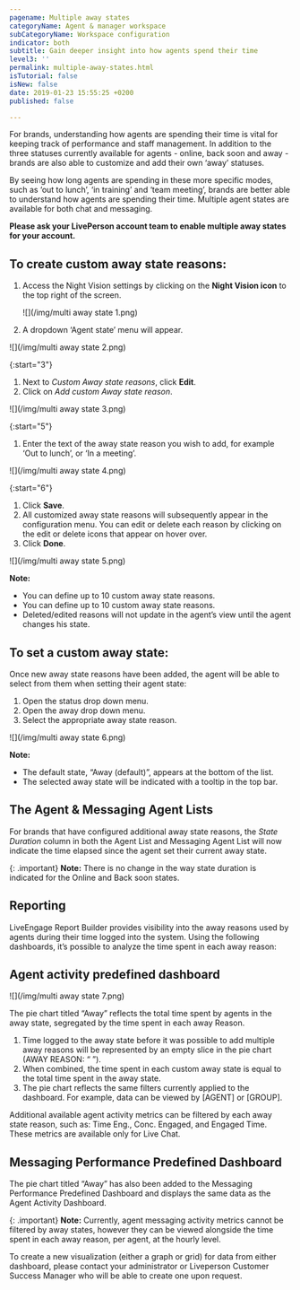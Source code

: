 ```yaml
---
pagename: Multiple away states
categoryName: Agent & manager workspace
subCategoryName: Workspace configuration
indicator: both
subtitle: Gain deeper insight into how agents spend their time
level3: ''
permalink: multiple-away-states.html
isTutorial: false
isNew: false
date: 2019-01-23 15:55:25 +0200
published: false

---
```

For brands, understanding how agents are spending their time is vital for keeping track of performance and staff management. In addition to the three statuses currently available for agents - online, back soon and away - brands are also able to customize and add their own ‘away’ statuses.

By seeing how long agents are spending in these more specific modes, such as ‘out to lunch’, ‘in training’ and ‘team meeting’, brands are better able to understand how agents are spending their time. Multiple agent states are available for both chat and messaging.

**Please ask your LivePerson account team to enable multiple away states for your account.**

## To create custom away state reasons:

1. Access the Night Vision settings by clicking on the **Night Vision icon** to the top right of the screen.

   ![](/img/multi away state 1.png)
2. A dropdown ‘Agent state’ menu will appear.

![](/img/multi away state 2.png)

{:start="3"}
1. Next to _Custom Away state reasons_, click **Edit**.
2. Click on _Add custom Away state reason_.

![](/img/multi away state 3.png)

{:start="5"}
1. Enter the text of the away state reason you wish to add, for example ‘Out to lunch’, or ‘In a meeting’.

![](/img/multi away state 4.png)

{:start="6"}
1. Click **Save**.
2. All customized away state reasons will subsequently appear in the configuration menu. You can edit or delete each reason by clicking on the edit or delete icons that appear on hover over.
3. Click **Done**.

![](/img/multi away state 5.png)

<div class="notice"> 
<b>Note:</b> 
<ul> 
<li>You can define up to 10 custom away state reasons.</li> 
  <li>You can define up to 10 custom away state reasons.</li> 
  <li>Deleted/edited reasons will not update in the agent’s view until the agent changes his state.</li> 
</ul> 
</div>

## **To set a custom away state:**

Once new away state reasons have been added, the agent will be able to select from them when setting their agent state:

1. Open the status drop down menu.
2. Open the away drop down menu.
3. Select the appropriate away state reason.

![](/img/multi away state 6.png)

<div class="notice"> 
<b>Note:</b> 
<ul> 
<li>The default state, “Away (default)”, appears at the bottom of the list.</li> 
<li>The selected away state will be indicated with a tooltip in the top bar.</li>
</ul> 
</div>

## **The Agent & Messaging Agent Lists**

For brands that have configured additional away state reasons, the _State Duration_ column in both the Agent List and Messaging Agent List will now indicate the time elapsed since the agent set their current away state.

{: .important}
**Note:** There is no change in the way state duration is indicated for the Online and Back soon states.

## **Reporting**

LiveEngage Report Builder provides visibility into the away reasons used by agents during their time logged into the system. Using the following dashboards, it’s possible to analyze the time spent in each away reason:

## **Agent activity predefined dashboard**

![](/img/multi away state 7.png)

The pie chart titled “Away” reflects the total time spent by agents in the away state, segregated by the time spent in each away Reason.

1. Time logged to the away state before it was possible to add multiple away reasons will be represented by an empty slice in the pie chart (AWAY REASON: “ ”).
2. When combined, the time spent in each custom away state is equal to the total time spent in the away state.
3. The pie chart reflects the same filters currently applied to the dashboard. For example, data can be viewed by \[AGENT\] or \[GROUP\].

Additional available agent activity metrics can be filtered by each away state reason, such as: Time Eng., Conc. Engaged, and Engaged Time. These metrics are available only for Live Chat.

## **Messaging Performance Predefined Dashboard**

The pie chart titled “Away” has also been added to the Messaging Performance Predefined Dashboard and displays the same data as the Agent Activity Dashboard.

{: .important}
**Note:** Currently, agent messaging activity metrics cannot be filtered by away states, however they can be viewed alongside the time spent in each away reason, per agent, at the hourly level.

To create a new visualization (either a graph or grid) for data from either dashboard, please contact your administrator or Liveperson Customer Success Manager who will be able to create one upon request.